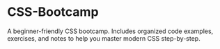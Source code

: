 # CSS-Bootcamp
A beginner-friendly CSS bootcamp. Includes organized code examples, exercises, and notes to help you master modern CSS step-by-step.
